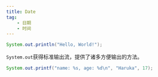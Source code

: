 ```yaml
---
title: Date
tag: 
    - 日期
    - 时间
---
```


```java
System.out.println("Hello, World!");
```

`System.out`获得标准输出流，提供了诸多方便输出的方法。

```java
System.out.printf("name: %s, age: %d\n", "Haruka", 17);
```